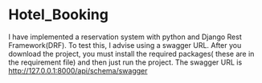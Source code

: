 # Hotel_Booking
I have implemented a reservation system with python and Django Rest Framework(DRF). To test this, I advise using a swagger URL. After you download the project, you must install the required packages( these are in the requirement file) and then just run the project. The swagger URL is
http://127.0.0.1:8000/api/schema/swagger 
